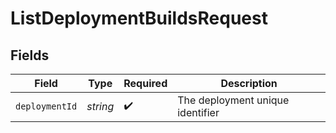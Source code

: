 # ListDeploymentBuildsRequest


## Fields

| Field                            | Type                             | Required                         | Description                      |
| -------------------------------- | -------------------------------- | -------------------------------- | -------------------------------- |
| `deploymentId`                   | *string*                         | :heavy_check_mark:               | The deployment unique identifier |